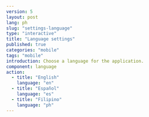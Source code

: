 ```yaml
---
version: 5
layout: post
lang: ph
slug: "settings-language"
type: "interactive"
title: "Language settings"
published: true
categories: "mobile"
tags: "mobile"
introduction: Choose a language for the application.
component: language
action:
  - title: "English"
    language: "en"
  - title: "Español"
    language: "es"
  - title: "Filipino"
    language: "ph"
---
```

